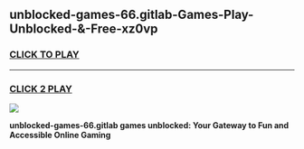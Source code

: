 
## unblocked-games-66.gitlab-Games-Play-Unblocked-&-Free-xz0vp
<h3>
<a href="https://premium76.site?title=unblocked-games-66.gitlab&ref=24A">CLICK TO PLAY</a></h3>
<hr>

<h3>
<a href="https://premium76.site?title=unblocked-games-66.gitlab&ref=24A">CLICK 2 PLAY</a>
  
</h3>

<a href="https://premium76.site?title=unblocked-games-66.gitlab&ref=24A"><img src="https://clearcache.store/games.png"></a>


**unblocked-games-66.gitlab games unblocked: Your Gateway to Fun and Accessible Online Gaming**
